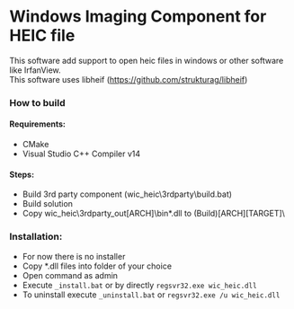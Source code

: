# Windows Imaging Component for HEIC file
This software add support to open heic files in windows or other software like IrfanView.  
This software uses libheif (https://github.com/strukturag/libheif)

### How to build

#### Requirements:
- CMake
- Visual Studio C++ Compiler v14

#### Steps:
- Build 3rd party component (wic_heic\3rdparty\build.bat)
- Build solution
- Copy wic_heic\3rdparty\_out\[ARCH]\bin\*.dll to (Build)\[ARCH]\[TARGET]\

### Installation:
- For now there is no installer
- Copy *.dll files into folder of your choice
- Open command as admin
- Execute `_install.bat` or by directly `regsvr32.exe wic_heic.dll`
- To uninstall execute `_uninstall.bat` or `regsvr32.exe /u wic_heic.dll`
